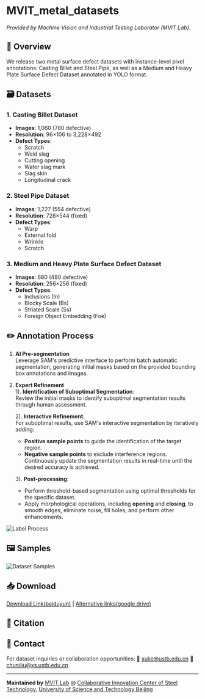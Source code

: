 # MVIT_metal_datasets
*Provided by Machine Vision and Industrial Testing Laborator (MVIT Lab).*

## 📌 Overview
We release two metal surface defect datasets with instance-level pixel annotations: Casting Billet and Steel Pipe, as well as a Medium and Heavy Plate Surface Defect Dataset annotated in YOLO format.

## 🗃️ Datasets
### 1. Casting Billet Dataset
- **Images**: 1,060 (780 defective)
- **Resolution**: 96×106 to 3,228×492
- **Defect Types**:
  - Scratch
  - Weld slag 
  - Cutting opening
  - Water slag mark
  - Slag skin
  - Longitudinal crack

### 2. Steel Pipe Dataset
- **Images**: 1,227 (554 defective) 
- **Resolution**: 728×544 (fixed)
- **Defect Types**:
  - Warp
  - External fold
  - Wrinkle 
  - Scratch

### 3. Medium and Heavy Plate Surface Defect Dataset
- **Images**: 680 (480 defective) 
- **Resolution**: 256×256 (fixed)
- **Defect Types**:
  - Inclusions (In)
  - Blocky Scale (Bs)
  - Striated Scale (Ss)
  - Foreign Object Embedding (Foe)

## ✏️ Annotation Process

1. **AI Pre-segmentation**  
   Leverage SAM's predictive interface to perform batch automatic segmentation, generating initial masks based on the provided bounding box annotations and images.

2. **Expert Refinement**  
   1). **Identification of Suboptimal Segmentation**:  
      Review the initial masks to identify suboptimal segmentation results through human assessment.

   2). **Interactive Refinement**:  
      For suboptimal results, use SAM's interactive segmentation by iteratively adding:  
      - **Positive sample points** to guide the identification of the target region.  
      - **Negative sample points** to exclude interference regions.  
      Continuously update the segmentation results in real-time until the desired accuracy is achieved.

   3). **Post-processing**:  
      - Perform threshold-based segmentation using optimal thresholds for the specific dataset.  
      - Apply morphological operations, including **opening** and **closing**, to smooth edges, eliminate noise, fill holes, and perform other enhancements.

![Label Process](samples/label_process.png)

## 🖼️ Samples
![Dataset Samples](samples/datasets.png)

## 📥 Download
[Download Link(baiduyun)](https://pan.baidu.com/s/1uYLvkAdRHw3TKjiJIHuO1A?pwd=uk4f) | [Alternative links(google drive)](https://drive.google.com/drive/folders/1f9UpmgPlYF2i7s83XP09sc_k7PIT1bNM?usp=sharing)

## 📜 Citation

## 📧 Contact
For dataset inquiries or collaboration opportunities:  📧 [xuke@ustb.edu.cn](mailto:xuke@ustb.edu.cn) 📧 [chuniliu@xs.ustb.edu.cn](mailto:chuniliu@xs.ustb.edu.cn)

---

**Maintained by** [MVIT Lab](https://cicst.ustb.edu.cn/rcpy/yjsds/bssds1/2d415f8ca1f54cc6abafe9b7c10ba665.htm) @ [Collaborative Innovation Center of Steel Technology](https://cicst.ustb.edu.cn/), [University of Science and Technology Beijing](https://www.ustb.edu.cn)
